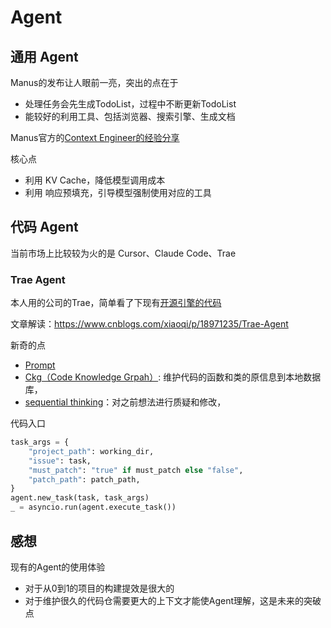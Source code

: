 # Agent

## 通用 Agent

Manus的发布让人眼前一亮，突出的点在于

- 处理任务会先生成TodoList，过程中不断更新TodoList
- 能较好的利用工具、包括浏览器、搜索引擎、生成文档

Manus官方的[Context Engineer的经验分享](https://manus.im/blog/Context-Engineering-for-AI-Agents-Lessons-from-Building-Manus)

核心点

- 利用 KV Cache，降低模型调用成本
- 利用 响应预填充，引导模型强制使用对应的工具

## 代码 Agent

当前市场上比较较为火的是 Cursor、Claude Code、Trae

### Trae Agent

本人用的公司的Trae，简单看了下现有[开源引擎的代码](https://github.com/bytedance/trae-agent)

文章解读：https://www.cnblogs.com/xiaoqi/p/18971235/Trae-Agent

新奇的点

- [Prompt](https://github.com/bytedance/trae-agent/blob/main/trae_agent/prompt/agent_prompt.py)
- [Ckg（Code Knowledge Grpah）](https://github.com/bytedance/trae-agent/blob/main/trae_agent/tools/ckg/ckg_database.py): 维护代码的函数和类的原信息到本地数据库，
- [sequential thinking](https://github.com/bytedance/trae-agent/blob/main/trae_agent/tools/sequential_thinking_tool.py)：对之前想法进行质疑和修改，

代码入口

```python
task_args = {
    "project_path": working_dir,
    "issue": task,
    "must_patch": "true" if must_patch else "false",
    "patch_path": patch_path,
}
agent.new_task(task, task_args)
_ = asyncio.run(agent.execute_task())
```

## 感想

现有的Agent的使用体验

- 对于从0到1的项目的构建提效是很大的
- 对于维护很久的代码仓需要更大的上下文才能使Agent理解，这是未来的突破点